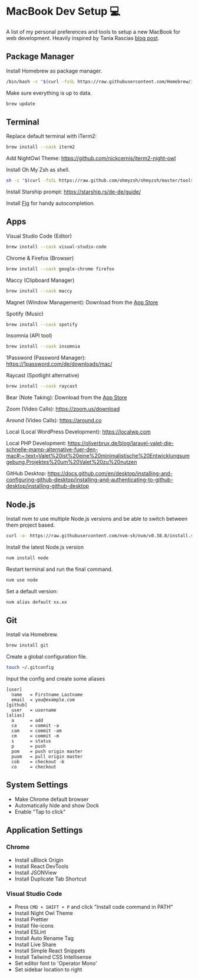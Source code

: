 # MacBook Dev Setup 💻

A list of my personal preferences and tools to setup a new MacBook for web development. Heavily inspired by Tania Rascias [blog post](https://www.taniarascia.com/setting-up-a-brand-new-mac-for-development/).

## Package Manager

Install Homebrew as package manager.

```sh
/bin/bash -c "$(curl -fsSL https://raw.githubusercontent.com/Homebrew/install/HEAD/install.sh)"
```

Make sure everything is up to data.

```sh
brew update
```

## Terminal

Replace default terminal with iTerm2:

```sh
brew install --cask iterm2
```

Add NightOwl Theme: https://github.com/nickcernis/iterm2-night-owl

Install Oh My Zsh as shell.

```sh
sh -c "$(curl -fsSL https://raw.github.com/ohmyzsh/ohmyzsh/master/tools/install.sh)"
```

Install Starship prompt: https://starship.rs/de-de/guide/

Install [Fig](https://fig.io) for handy autocompletion.

## Apps

Visual Studio Code (Editor)

```sh
brew install --cask visual-studio-code
```

Chrome & Firefox (Browser)

```sh
brew install --cask google-chrome firefox
```

Maccy (Clipboard Manager)

```sh
brew install --cask maccy
```

Magnet (Window Management): Download from the [App Store](https://apps.apple.com/de/app/magnet/id441258766?mt=12)

Spotify (Music)

```sh
brew install --cask spotify
```

Insomnia (API tool)

```sh
brew install --cask insomnia
```

1Password (Password Manager): https://1password.com/de/downloads/mac/

Raycast (Spotlight alternative)

```sh
brew install --cask raycast
```

Bear (Note Taking): Download from the [App Store](https://apps.apple.com/de/app/bear-private-notizen/id1091189122?mt=12)

Zoom (Video Calls): https://zoom.us/download

Around (Video Calls): https://around.co

Local (Local WordPress Development): https://localwp.com

Local PHP Development: https://oliverbrux.de/blog/laravel-valet-die-schnelle-mamp-alternative-fuer-den-mac#:~:text=Valet%20ist%20eine%20minimalistische%20Entwicklungsumgebung,Projektes%20um%20Valet%20zu%20nutzen

GitHub Desktop: https://docs.github.com/en/desktop/installing-and-configuring-github-desktop/installing-and-authenticating-to-github-desktop/installing-github-desktop

## Node.js

Install nvm to use multiple Node.js versions and be able to switch between them project based.

```sh
curl -o- https://raw.githubusercontent.com/nvm-sh/nvm/v0.38.0/install.sh | bash
```

Install the latest Node.js version

```sh
nvm install node
```

Restart terminal and run the final command.

```sh
nvm use node
```

Set a default version:

```sh
nvm alias default xx.xx
```

## Git

Install via Homebrew.

```sh
brew install git
```

Create a global configuration file.

```sh
touch ~/.gitconfig
```

Input the config and create some aliases

```
[user]
  name   = Firstname Lastname
  email  = you@example.com
[github]
  user   = username
[alias]
  a      = add
  ca     = commit -a
  cam    = commit -am
  cm     = commit -m
  s      = status
  p      = push
  pom    = push origin master
  puom   = pull origin master
  cob    = checkout -b
  co     = checkout
```

## System Settings

- Make Chrome default browser
- Automatically hide and show Dock
- Enable "Tap to click"

## Application Settings

### Chrome

- Install uBlock Origin
- Install React DevTools
- Install JSONView
- Install Duplicate Tab Shortcut

### Visual Studio Code

- Press `CMD + SHIFT + P` and click "Install code command in PATH"
- Install Night Owl Theme
- Install Prettier
- Install file-icons
- Install ESLint
- Install Auto Rename Tag
- Install Live Share
- Install Simple React Snippets
- Install Tailwind CSS Intellisense
- Set editor font to 'Operator Mono'
- Set sidebar location to right
